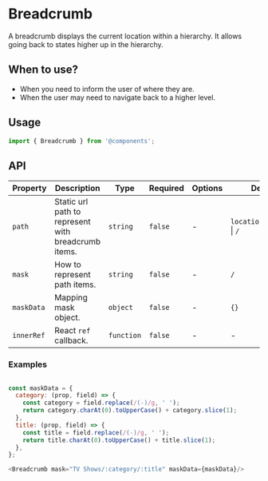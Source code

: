 # Breadcrumb

A breadcrumb displays the current location within a hierarchy. It allows going back to states higher up in the hierarchy.

## When to use?

- When you need to inform the user of where they are.
- When the user may need to navigate back to a higher level.

## Usage

```js
import { Breadcrumb } from '@components';
```

## API

| Property | Description | Type | Required | Options | Default |
|---|---|---|---|---|---|
| `path` | Static url path to represent with breadcrumb items. | `string` | `false` | - | `location.pathname` \| `/` |
| `mask` | How to represent path items. | `string` | `false` | - | `/` |
| `maskData` | Mapping mask object. | `object` | `false` | - | `{}` |
| `innerRef` | React `ref` callback. | `function` | `false` | - | - |

### Examples

```js

const maskData = {
  category: (prop, field) => {
    const category = field.replace(/(-)/g, ' ');
    return category.charAt(0).toUpperCase() + category.slice(1);
  },
  title: (prop, field) => {
    const title = field.replace(/(-)/g, ' ');
    return title.charAt(0).toUpperCase() + title.slice(1);
  },
};

<Breadcrumb mask="TV Shows/:category/:title" maskData={maskData}/>
```

<!-- STORY -->

<br />
